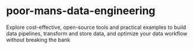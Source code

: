 # poor-mans-data-engineering
Explore cost-effective, open-source tools and practical examples to build data pipelines, transform and store data, and optimize your data workflow without breaking the bank
